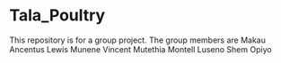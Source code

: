 # Tala_Poultry
This repository is for a group project. The group members are 
Makau Ancentus 
Lewis Munene
Vincent Mutethia
Montell Luseno
Shem Opiyo
